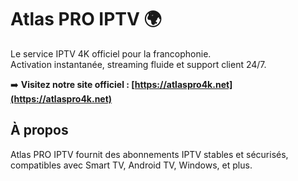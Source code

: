 # Atlas PRO IPTV 🌍

Le service IPTV 4K officiel pour la francophonie.  
Activation instantanée, streaming fluide et support client 24/7.

➡️ **Visitez notre site officiel : [https://atlaspro4k.net](https://atlaspro4k.net)**

## À propos
Atlas PRO IPTV fournit des abonnements IPTV stables et sécurisés, compatibles avec Smart TV, Android TV, Windows, et plus.
